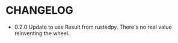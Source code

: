 # CHANGELOG

- 0.2.0 Update to use Result from rustedpy. There's no real value reinventing the wheel.
